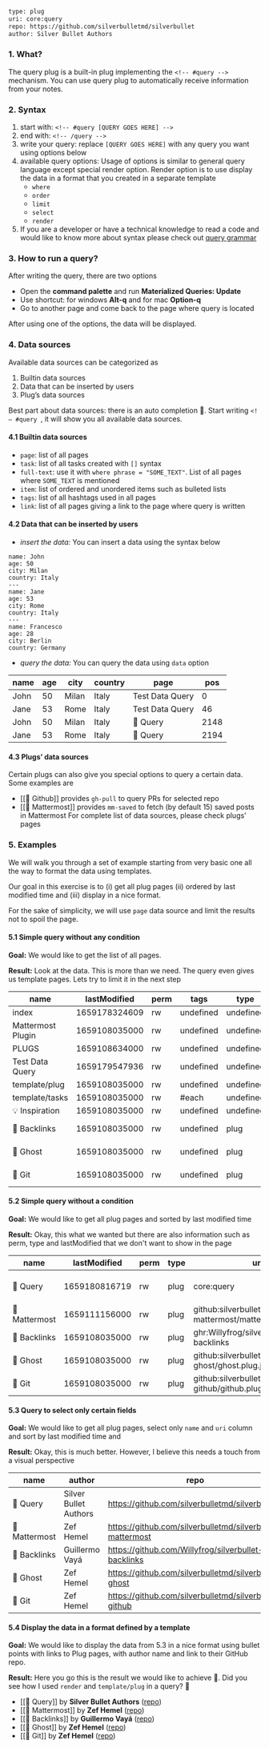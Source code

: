 ```meta
type: plug
uri: core:query
repo: https://github.com/silverbulletmd/silverbullet
author: Silver Bullet Authors
```

### 1. What?
The query plug is a built-in plug implementing the `<!-- #query -->` mechanism. You can use query plug to automatically receive information from your notes.

### 2. Syntax
1. start with: `<!-- #query [QUERY GOES HERE] -->`
2. end with: `<!-- /query -->`
3. write your query: replace `[QUERY GOES HERE]` with any query you want using options below
4. available query options: Usage of options is similar to general query language except special render option. Render option is to use display the data in a format that you created in a separate template
   * `where`
   * `order`
   * `limit`
   * `select`
   * `render`
5. If you are a developer or have a technical knowledge to read a code and would like to know more about syntax please check out [query grammar](https://github.com/silverbulletmd/silverbullet/blob/main/packages/plugs/query/query.grammar)

### 3. How to run a query?
After writing the query, there are two options
* Open the **command palette** and run **Materialized Queries: Update**
* Use shortcut: for windows **Alt-q** and for mac **Option-q**
* Go to another page and come back to the page where query is located

After using one of the options, the data will be displayed.

### 4. Data sources
Available data sources can be categorized as
1. Builtin data sources
2. Data that can be inserted by users
3. Plug’s data sources

Best part about data sources: there is an auto completion 🎉. Start writing `<!— #query `, it will show you all available data sources.  

#### 4.1 Builtin data sources
* `page`: list of all pages
* `task`: list of all tasks created with `[]` syntax
* `full-text`: use it with `where phrase = "SOME_TEXT"`. List of all pages where `SOME_TEXT` is mentioned
* `item`: list of ordered and unordered items such as bulleted lists
* `tags`: list of all hashtags used in all pages
* `link`: list of all pages giving a link to the page where query is written

#### 4.2 Data that can be inserted by users
* *insert the data:* You can insert a data using the syntax below
```data
name: John
age: 50
city: Milan
country: Italy
---
name: Jane
age: 53
city: Rome
country: Italy
---
name: Francesco
age: 28
city: Berlin
country: Germany
```
* *query the data:* You can query the data using `data` option
<!-- #query data where age > 20 and country = "Italy" -->
|name|age|city |country|page           |pos |
|----|--|-----|-----|---------------|----|
|John|50|Milan|Italy|Test Data Query|0   |
|Jane|53|Rome |Italy|Test Data Query|46  |
|John|50|Milan|Italy|🔌 Query       |2148|
|Jane|53|Rome |Italy|🔌 Query       |2194|
<!-- /query -->
 
#### 4.3 Plugs’ data sources
Certain plugs can also give you special options to query a certain data. Some examples are 
* [[🔌 Github]] provides `gh-pull` to query PRs for selected repo
* [[🔌 Mattermost]] provides `mm-saved` to fetch (by default 15) saved posts in Mattermost
For complete list of data sources, please check plugs’ pages

### 5. Examples
We will walk you through a set of example starting from very basic one all the way to format the data using templates. 

Our goal in this exercise is to (i) get all plug pages (ii) ordered by last modified time and (iii) display in a nice format.

For the sake of simplicity, we will use `page` data source and limit the results not to spoil the page.

#### 5.1 Simple query without any condition
**Goal:** We would like to get the list of all pages. 

**Result:** Look at the data. This is more than we need. The query even gives us template pages. Lets try to limit it in the next step
<!-- #query page limit 10 -->
|name             |lastModified |perm|tags |type|uri                                                       |repo                                                 |author        |
|--|--|--|--|--|--|--|--|
|index            |1659178324609|rw|undefined|undefined|undefined                                                 |undefined                                            |undefined     |
|Mattermost Plugin|1659108035000|rw|undefined|undefined|undefined                                                 |undefined                                            |undefined     |
|PLUGS            |1659108634000|rw|undefined|undefined|undefined                                                 |undefined                                            |undefined     |
|Test Data Query  |1659179547936|rw|undefined|undefined|undefined                                                 |undefined                                            |undefined     |
|template/plug    |1659108035000|rw|undefined|undefined|undefined                                                 |undefined                                            |undefined     |
|template/tasks   |1659108035000|rw|#each|undefined|undefined                                                 |undefined                                            |undefined     |
|💡 Inspiration   |1659108035000|rw|undefined|undefined|undefined                                                 |undefined                                            |undefined     |
|🔌 Backlinks     |1659108035000|rw|undefined|plug|ghr:Willyfrog/silverbullet-backlinks                      |https://github.com/Willyfrog/silverbullet-backlinks  |Guillermo Vayá|
|🔌 Ghost         |1659108035000|rw|undefined|plug|github:silverbulletmd/silverbullet-ghost/ghost.plug.json  |https://github.com/silverbulletmd/silverbullet-ghost |Zef Hemel     |
|🔌 Git           |1659108035000|rw|undefined|plug|github:silverbulletmd/silverbullet-github/github.plug.json|https://github.com/silverbulletmd/silverbullet-github|Zef Hemel     |
<!-- /query -->

#### 5.2 Simple query without a condition
**Goal:** We would like to get all plug pages and sorted by last modified time

**Result:** Okay, this what we wanted but there are also information such as perm, type and lastModified that we don't want to show in the page

<!-- #query page where type = "plug" order by lastModified desc limit 5 -->
|name         |lastModified |perm|type|uri                                                               |repo                                                     |author               |
|--|--|--|--|--|--|--|
|🔌 Query     |1659180816719|rw|plug|core:query                                                        |https://github.com/silverbulletmd/silverbullet           |Silver Bullet Authors|
|🔌 Mattermost|1659111156000|rw|plug|github:silverbulletmd/silverbullet-mattermost/mattermost.plug.json|https://github.com/silverbulletmd/silverbullet-mattermost|Zef Hemel            |
|🔌 Backlinks |1659108035000|rw|plug|ghr:Willyfrog/silverbullet-backlinks                              |https://github.com/Willyfrog/silverbullet-backlinks      |Guillermo Vayá       |
|🔌 Ghost     |1659108035000|rw|plug|github:silverbulletmd/silverbullet-ghost/ghost.plug.json          |https://github.com/silverbulletmd/silverbullet-ghost     |Zef Hemel            |
|🔌 Git       |1659108035000|rw|plug|github:silverbulletmd/silverbullet-github/github.plug.json        |https://github.com/silverbulletmd/silverbullet-github    |Zef Hemel            |
<!-- /query -->


#### 5.3 Query to select only certain fields
**Goal:** We would like to get all plug pages, select only `name` and `uri` column and sort by last modified time and 

**Result:** Okay, this is much better. However, I believe this needs a touch from a visual perspective

<!-- #query page select name author repo uri where type = "plug" order by lastModified desc limit 5 -->
|name         |author               |repo                                                     |
|--|--|--|
|🔌 Query     |Silver Bullet Authors|https://github.com/silverbulletmd/silverbullet           |
|🔌 Mattermost|Zef Hemel            |https://github.com/silverbulletmd/silverbullet-mattermost|
|🔌 Backlinks |Guillermo Vayá       |https://github.com/Willyfrog/silverbullet-backlinks      |
|🔌 Ghost     |Zef Hemel            |https://github.com/silverbulletmd/silverbullet-ghost     |
|🔌 Git       |Zef Hemel            |https://github.com/silverbulletmd/silverbullet-github    |
<!-- /query -->

#### 5.4 Display the data in a format defined by a template

**Goal:** We would like to display the data from 5.3 in a nice format using bullet points with links to Plug pages, with author name and link to their GitHub repo. 

**Result:** Here you go this is the result we would like to achieve 🎉. Did you see how I used `render` and `template/plug` in a query? 🚀 

<!-- #query page select name author repo uri where type = "plug" order by lastModified desc limit 5 render "template/plug" -->
* [[🔌 Query]] by **Silver Bullet Authors** ([repo](https://github.com/silverbulletmd/silverbullet))
* [[🔌 Mattermost]] by **Zef Hemel** ([repo](https://github.com/silverbulletmd/silverbullet-mattermost))
* [[🔌 Backlinks]] by **Guillermo Vayá** ([repo](https://github.com/Willyfrog/silverbullet-backlinks))
* [[🔌 Ghost]] by **Zef Hemel** ([repo](https://github.com/silverbulletmd/silverbullet-ghost))
* [[🔌 Git]] by **Zef Hemel** ([repo](https://github.com/silverbulletmd/silverbullet-github))
<!-- /query -->